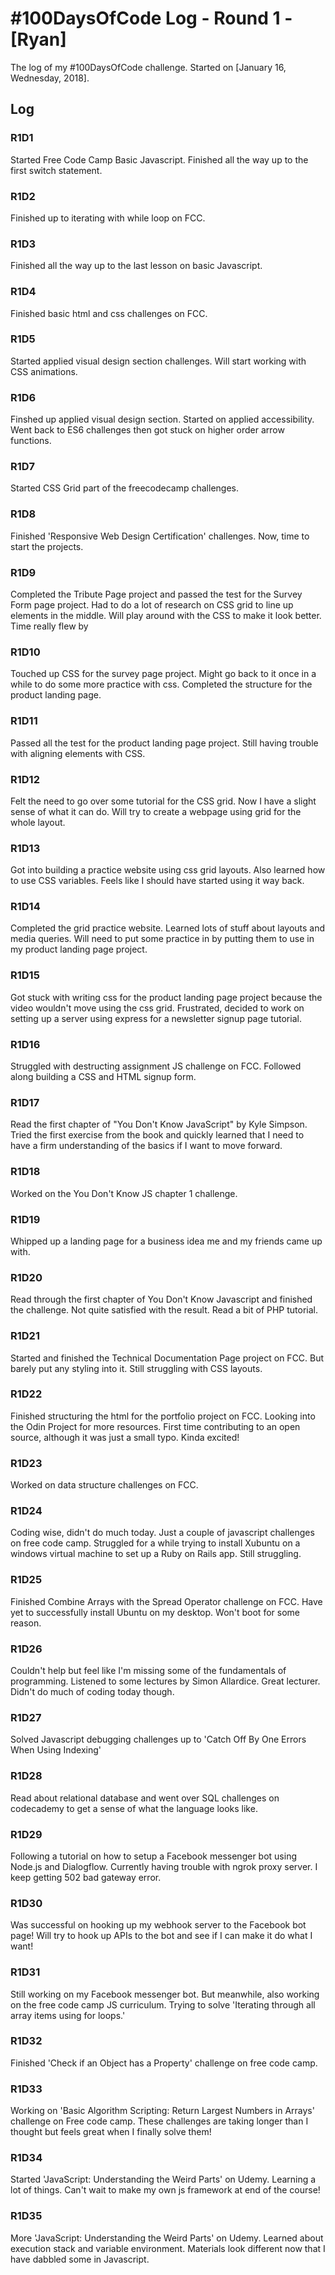 # #100DaysOfCode Log - Round 1 - [Ryan]

The log of my #100DaysOfCode challenge. Started on [January 16, Wednesday, 2018].

## Log

### R1D1 
Started Free Code Camp Basic Javascript. Finished all the way up to the first switch statement.

### R1D2
Finished up to iterating with while loop on FCC.

### R1D3
Finished all the way up to the last lesson on basic Javascript.

### R1D4
Finished basic html and css challenges on FCC.

### R1D5
Started applied visual design section challenges. Will start working with CSS animations.

### R1D6
Finshed up applied visual design section. Started on applied accessibility. Went back to ES6 challenges then got stuck on higher order arrow functions.

### R1D7
Started CSS Grid part of the freecodecamp challenges.

### R1D8
Finished 'Responsive Web Design Certification' challenges. Now, time to start the projects.

### R1D9
Completed the Tribute Page project and passed the test for the Survey Form page project. Had to do a lot of research on CSS grid to line up elements in the middle. Will play around with the CSS to make it look better. Time really flew by

### R1D10
Touched up CSS for the survey page project. Might go back to it once in a while to do some more practice with css. Completed the structure for the product landing page.

### R1D11
Passed all the test for the product landing page project. Still having trouble with aligning elements with CSS. 

### R1D12
Felt the need to go over some tutorial for the CSS grid. Now I have a slight sense of what it can do. Will try to create a webpage using grid for the whole layout.

### R1D13
Got into building a practice website using css grid layouts. Also learned how to use CSS variables. Feels like I should have started using it way back.

### R1D14
Completed the grid practice website. Learned lots of stuff about layouts and media queries. Will need to put some practice in by putting them to use in my product landing page project.

### R1D15
Got stuck with writing css for the product landing page project because the video wouldn't move using the css grid. Frustrated, decided to work on setting up a server using express for a newsletter signup page tutorial.

### R1D16
Struggled with destructing assignment JS challenge on FCC. Followed along building a CSS and HTML signup form.

### R1D17
Read the first chapter of "You Don't Know JavaScript" by Kyle Simpson. Tried the first exercise from the book and quickly learned that I need to have a firm understanding of the basics if I want to move forward.

### R1D18
Worked on the You Don't Know JS chapter 1 challenge.

### R1D19
Whipped up a landing page for a business idea me and my friends came up with. 

### R1D20
Read through the first chapter of You Don't Know Javascript and finished the challenge. Not quite satisfied with the result. Read a bit of PHP tutorial.

### R1D21
Started and finished the Technical Documentation Page project on FCC. But barely put any styling into it. Still struggling with CSS layouts.

### R1D22
Finished structuring the html for the portfolio project on FCC. Looking into the Odin Project for more resources. First time contributing to an open source, although it was just a small typo. Kinda excited!

### R1D23
Worked on data structure challenges on FCC.

### R1D24
Coding wise, didn't do much today. Just a couple of javascript challenges on free code camp. Struggled for a while trying to install Xubuntu on a windows virtual machine to set up a Ruby on Rails app. Still struggling.

### R1D25
Finished Combine Arrays with the Spread Operator challenge on FCC. Have yet to successfully install Ubuntu on my desktop. Won't boot for some reason.

### R1D26
Couldn't help but feel like I'm missing some of the fundamentals of programming. Listened to some lectures by Simon Allardice. Great lecturer. Didn't do much of coding today though.

### R1D27
Solved Javascript debugging challenges up to 'Catch Off By One Errors When Using Indexing'

### R1D28
Read about relational database and went over SQL challenges on codecademy to get a sense of what the language looks like.

### R1D29
Following a tutorial on how to setup a Facebook messenger bot using Node.js and Dialogflow. Currently having trouble with ngrok proxy server. I keep getting 502 bad gateway error. 

### R1D30
Was successful on hooking up my webhook server to the Facebook bot page! Will try to hook up APIs to the bot and see if I can make it do what I want!

### R1D31
Still working on my Facebook messenger bot. But meanwhile, also working on the free code camp JS curriculum. Trying to solve 'Iterating through all array items using for loops.' 

### R1D32
Finished 'Check if an Object has a Property' challenge on free code camp.

### R1D33
Working on 'Basic Algorithm Scripting: Return Largest Numbers in Arrays' challenge on Free code camp. These challenges are taking longer than I thought but feels great when I finally solve them!

### R1D34
Started 'JavaScript: Understanding the Weird Parts' on Udemy. Learning a lot of things. Can't wait to make my own js framework at end of the course!

### R1D35
More 'JavaScript: Understanding the Weird Parts' on Udemy. Learned about execution stack and variable environment. Materials look different now that I have dabbled some in Javascript.
